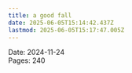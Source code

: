```yaml
---
title: a good fall
date: 2025-06-05T15:14:42.437Z
lastmod: 2025-06-05T15:17:47.005Z
---
```

Date: 2024-11-24\
Pages: 240
